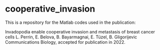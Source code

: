 # cooperative_invasion
This is a repository for the Matlab codes used in the publication:

Invadopodia enable cooperative invasion and metastasis of breast cancer cells
L. Perrin, E. Belova, B. Bayarmagnai, E. Tüzel, B. Gligorijevic 
Communications Biology, accepted for publication in 2022.
